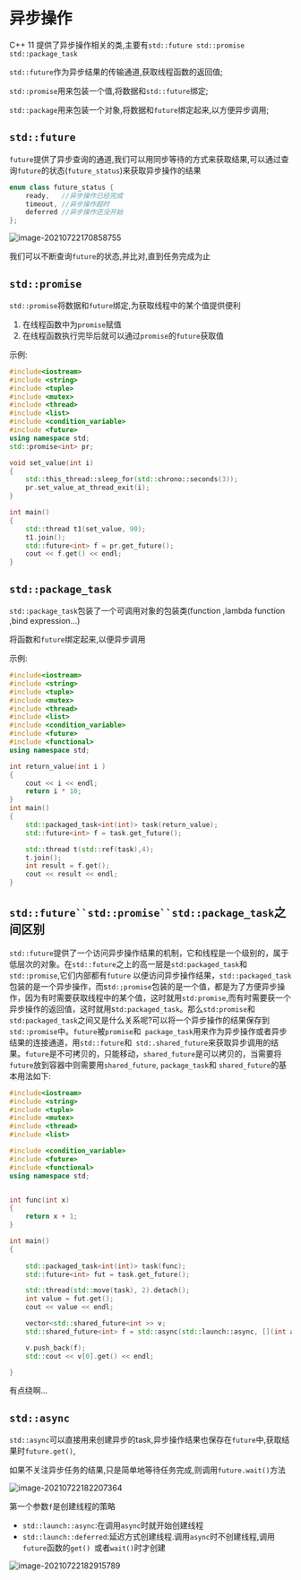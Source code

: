 # 异步操作

C++ 11 提供了异步操作相关的类,主要有`std::future std::promise std::package_task`

`std::future`作为异步结果的传输通道,获取线程函数的返回值;

`std::promise`用来包装一个值,将数据和`std::future`绑定;

`std::package`用来包装一个对象,将数据和`future`绑定起来,以方便异步调用;

## `std::future`

`future`提供了异步查询的通道,我们可以用同步等待的方式来获取结果,可以通过查询`future`的状态(`future_status`)来获取异步操作的结果

```cpp
enum class future_status {
    ready,   //异步操作已经完成
    timeout, //异步操作超时
    deferred //异步操作还没开始
};
```

![image-20210722170858755](https://lzx-figure-bed.obs.dualstack.cn-north-4.myhuaweicloud.com/Figurebed/image-20210722170858755.png)

我们可以不断查询`future`的状态,并比对,直到任务完成为止

## `std::promise`

`std::promise`将数据和`future`绑定,为获取线程中的某个值提供便利

1. 在线程函数中为`promise`赋值
2. 在线程函数执行完毕后就可以通过`promise`的`future`获取值

示例:

```cpp
#include<iostream>
#include <string>
#include <tuple>
#include <mutex>
#include <thread>
#include <list>
#include <condition_variable>
#include <future>
using namespace std;
std::promise<int> pr;

void set_value(int i)
{
	std::this_thread::sleep_for(std::chrono::seconds(3));
	pr.set_value_at_thread_exit(i);
}

int main()
{
	std::thread t1(set_value, 90);
	t1.join();
	std::future<int> f = pr.get_future();
	cout << f.get() << endl;
}
```

## `std::package_task`

`std::package_task`包装了一个可调用对象的包装类(function ,lambda function ,bind expression...)

将函数和`future`绑定起来,以便异步调用

示例:

```cpp
#include<iostream>
#include <string>
#include <tuple>
#include <mutex>
#include <thread>
#include <list>
#include <condition_variable>
#include <future>
#include <functional>
using namespace std;

int return_value(int i )
{
	cout << i << endl;
	return i * 10;
}
int main()
{
	std::packaged_task<int(int)> task(return_value);
	std::future<int> f = task.get_future();

	std::thread t(std::ref(task),4);
	t.join();
	int result = f.get();
	cout << result << endl;	
}
```



## `std::future``std::promise``std::package_task`之间区别

`std::future`提供了一个访问异步操作结果的机制，它和线程是一个级别的，属于低层次的对象。在`std::future`之上的高一层是`std:packaged_task`和` std::promise`,它们内部都有`future` 以便访问异步操作结果，`std::packaged_task`包装的是一个异步操作，而s`td:;promise`包装的是一个值，都是为了方便异步操作，因为有时需要获取线程中的某个值，这时就用`std:promise`,而有时需要获一个异步操作的返回值，这时就用s`td:packaged_task`。那么`std:promise`和`std:packaged_task`之间又是什么关系呢?可以将一个异步操作的结果保存到`std::promise`中。`future`被`promise`和` package_task`用来作为异步操作或者异步结果的连接通道，用`std::future`和` std:.shared_future`来获取异步调用的结果。`future`是不可拷贝的，只能移动，`shared_future`是可以拷贝的，当需要将`future`放到容器中则需要用`shared_future`,
`package_task`和 `shared_future`的基本用法如下:



```cpp
#include<iostream>
#include <string>
#include <tuple>
#include <mutex>
#include <thread>
#include <list>

#include <condition_variable>
#include <future>
#include <functional>
using namespace std;


int func(int x)
{
	return x + 1;
}

int main()
{
	
	std::packaged_task<int(int)> task(func);
	std::future<int> fut = task.get_future();

	std::thread(std::move(task), 2).detach();
	int value = fut.get();
	cout << value << endl;

	vector<std::shared_future<int >> v;
	std::shared_future<int> f = std::async(std::launch::async, [](int a, int b) {return a + b; }, 2, 3);

	v.push_back(f);
	std::cout << v[0].get() << endl;

}
```

有点绕啊...

## `std::async`

`std::async`可以直接用来创建异步的task,异步操作结果也保存在`future`中,获取结果时`future.get()`,

如果不关注异步任务的结果,只是简单地等待任务完成,则调用`future.wait()`方法





![image-20210722182207364](https://lzx-figure-bed.obs.dualstack.cn-north-4.myhuaweicloud.com/Figurebed/image-20210722182207364.png)

第一个参数`f`是创建线程的策略

- `std::launch::async`:在调用`async`时就开始创建线程
- `std::launch::deferred`:延迟方式创建线程.调用`async`时不创建线程,调用`future`函数的`get() `或者`wait()`时才创建

![image-20210722182915789](https://lzx-figure-bed.obs.dualstack.cn-north-4.myhuaweicloud.com/Figurebed/image-20210722182915789.png)









